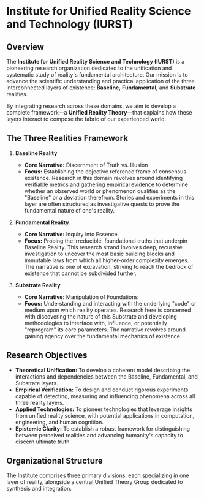 # Institute for Unified Reality Science and Technology (IURST)

## Overview

The **Institute for Unified Reality Science and Technology (IURST)** is a pioneering research organization dedicated to the unification and systematic study of reality's fundamental architecture. Our mission is to advance the scientific understanding and practical application of the three interconnected layers of existence: **Baseline**, **Fundamental**, and **Substrate** realities.

By integrating research across these domains, we aim to develop a complete framework—a **Unified Reality Theory**—that explains how these layers interact to compose the fabric of our experienced world.

## The Three Realities Framework

1. **Baseline Reality**
   * **Core Narrative:** Discernment of Truth vs. Illusion
   * **Focus:** Establishing the objective reference frame of consensus existence. Research in this domain revolves around identifying verifiable metrics and gathering empirical evidence to determine whether an observed world or phenomenon qualifies as the "Baseline" or a deviation therefrom. Stories and experiments in this layer are often structured as investigative quests to prove the fundamental nature of one's reality.

2. **Fundamental Reality**
   * **Core Narrative:** Inquiry into Essence
   * **Focus:** Probing the irreducible, foundational truths that underpin Baseline Reality. This research strand involves deep, recursive investigation to uncover the most basic building blocks and immutable laws from which all higher-order complexity emerges. The narrative is one of excavation, striving to reach the bedrock of existence that cannot be subdivided further.

3. **Substrate Reality**
   * **Core Narrative:** Manipulation of Foundations
   * **Focus:** Understanding and interacting with the underlying "code" or medium upon which reality operates. Research here is concerned with discovering the nature of this Substrate and developing methodologies to interface with, influence, or potentially "reprogram" its core parameters. The narrative revolves around gaining agency over the fundamental mechanics of existence.

## Research Objectives

* **Theoretical Unification:** To develop a coherent model describing the interactions and dependencies between the Baseline, Fundamental, and Substrate layers.
* **Empirical Verification:** To design and conduct rigorous experiments capable of detecting, measuring and influencing phenomena across all three reality layers.
* **Applied Technologies:** To pioneer technologies that leverage insights from unified reality science, with potential applications in computation, engineering, and human cognition.
* **Epistemic Clarity:** To establish a robust framework for distinguishing between perceived realities and advancing humanity's capacity to discern ultimate truth.

## Organizational Structure

The Institute comprises three primary divisions, each specializing in one layer of reality, alongside a central Unified Theory Group dedicated to synthesis and integration.

<!--

**Here are some ideas to get you started:**

🙋‍♀️ A short introduction - what is your organization all about?
🌈 Contribution guidelines - how can the community get involved?
👩‍💻 Useful resources - where can the community find your docs? Is there anything else the community should know?
🍿 Fun facts - what does your team eat for breakfast?
🧙 Remember, you can do mighty things with the power of [Markdown](https://docs.github.com/github/writing-on-github/getting-started-with-writing-and-formatting-on-github/basic-writing-and-formatting-syntax)
-->
